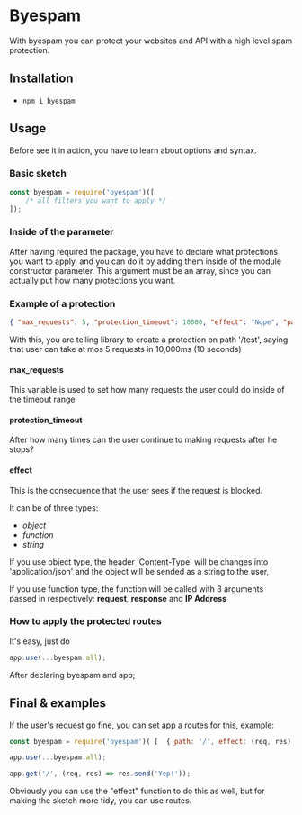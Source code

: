 # Byespam
With byespam you can protect your websites and API with a high level spam protection.

## Installation
 - `npm i byespam`

## Usage
Before see it in action, you have to learn about options and syntax.

### Basic sketch
```javascript
const byespam = require('byespam')([
	/* all filters you want to apply */	
]);
```

### Inside of the parameter
After having required the package, you have to declare what protections you want to apply, and you can do it by adding them inside of the module constructor parameter.
This argument must be an array, since you can actually put how many protections you want.

### Example of a protection
```json
{ "max_requests": 5, "protection_timeout": 10000, "effect": "Nope", "path": "/test" }
```

With this, you are telling library to create a protection on path '/test', saying that user can take at mos 5 requests in 10,000ms (10 seconds)

#### max_requests
This variable is used to set how many requests the user could do inside of the timeout range

#### protection_timeout
After how many times can the user continue to making requests after he stops?

#### effect
This is the consequence that the user sees if the request is blocked.

It can be of three types:
 - *object*
 - *function*
 - *string*

If you use object type, the header 'Content-Type' will be changes into 'application/json' and the object will be sended as a string to the user,

If you use function type, the function will be called with 3 arguments passed in respectively: **request**, **response** and **IP Address**

### How to apply the protected routes
It's easy, just do
```javascript
app.use(...byespam.all);
```
After declaring byespam and app;

## Final & examples
If the user's request go fine, you can set app a routes for this, example:
```javascript
const byespam = require('byespam')( [  { path: '/', effect: (req, res) => res.render('429'), max_requests: 1, protection_timeout: 4000 }  ] );

app.use(...byespam.all);

app.get('/', (req, res) => res.send('Yep!'));
```

Obviously you can use the "effect" function to do this as well, but for making the sketch more tidy, you can use routes.